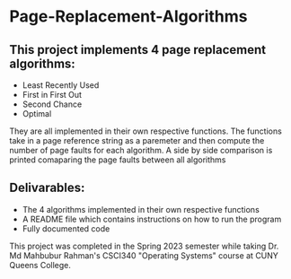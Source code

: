 # Page-Replacement-Algorithms

## This project implements 4 page replacement algorithms: 

<ul>
  <li>Least Recently Used</li>
  <li>First in First Out</li>
  <li>Second Chance</li>
  <li>Optimal</li>
  </ul>
  
 They are all implemented in their own respective functions. The functions take in a page reference string as 
 a paremeter and then compute the number of page faults for each algorithm. A side by side comparison is printed comaparing the page faults between all algorithms
 
## Delivarables:

<ul>
  <li>The 4 algorithms implemented in their own respective functions</li>
  <li>A README file which contains instructions on how to run the program</li>
  <li>Fully documented code</li>
  </ul>
  
  This project was completed in the Spring 2023 semester while taking Dr. Md Mahbubur Rahman's CSCI340 "Operating Systems" course at 
  CUNY Queens College.
